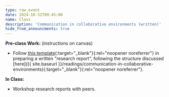 ```yaml
---
type: raw_event
date: 2024-10-31T09:45:00
name: Class
description: 'Communication in collaborative environments (written)'
hide_from_announcments: true
---
```


**Pre-class Work:** (instructions on canvas)
* Follow [this template](https://www.overleaf.com/read/dzzjjhfmvdzb){:target="_blank"}{:rel="noopener noreferrer"} in preparing a written "research report", following the structure discussed [here]({{ site.baseurl }}/readings/communication-in-collaborative-environments){:target="_blank"}{:rel="noopener noreferrer"}. 

**In Class:**
* Workshop research reports with peers.
